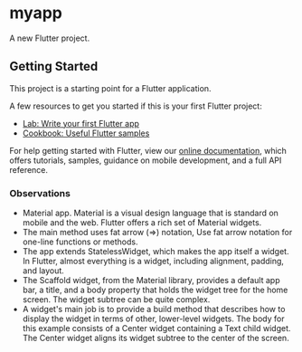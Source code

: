 # myapp

A new Flutter project.

## Getting Started

This project is a starting point for a Flutter application.

A few resources to get you started if this is your first Flutter project:

- [Lab: Write your first Flutter app](https://flutter.io/docs/get-started/codelab)
- [Cookbook: Useful Flutter samples](https://flutter.io/docs/cookbook)

For help getting started with Flutter, view our 
[online documentation](https://flutter.io/docs), which offers tutorials, 
samples, guidance on mobile development, and a full API reference.

### Observations
* Material app. Material is a visual design language that is standard on mobile and the web. Flutter offers a rich set of Material widgets.
* The main method uses fat arrow (=>) notation, Use fat arrow notation for one-line functions or methods.
* The app extends StatelessWidget, which makes the app itself a widget. In Flutter, almost everything is a widget, including alignment, padding, and layout.
* The Scaffold widget, from the Material library, provides a default app bar, a title, and a body property that holds the widget tree for the home screen. The widget subtree can be quite complex.
* A widget's main job is to provide a build method that describes how to display the widget in terms of other, lower-level widgets.
The body for this example consists of a Center widget containing a Text child widget. The Center widget aligns its widget subtree to the center of the screen.

